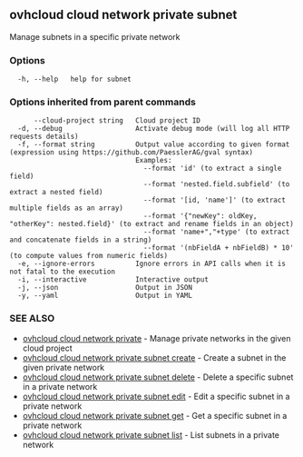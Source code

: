 ## ovhcloud cloud network private subnet

Manage subnets in a specific private network

### Options

```
  -h, --help   help for subnet
```

### Options inherited from parent commands

```
      --cloud-project string   Cloud project ID
  -d, --debug                  Activate debug mode (will log all HTTP requests details)
  -f, --format string          Output value according to given format (expression using https://github.com/PaesslerAG/gval syntax)
                               Examples:
                                 --format 'id' (to extract a single field)
                                 --format 'nested.field.subfield' (to extract a nested field)
                                 --format '[id, 'name']' (to extract multiple fields as an array)
                                 --format '{"newKey": oldKey, "otherKey": nested.field}' (to extract and rename fields in an object)
                                 --format 'name+","+type' (to extract and concatenate fields in a string)
                                 --format '(nbFieldA + nbFieldB) * 10' (to compute values from numeric fields)
  -e, --ignore-errors          Ignore errors in API calls when it is not fatal to the execution
  -i, --interactive            Interactive output
  -j, --json                   Output in JSON
  -y, --yaml                   Output in YAML
```

### SEE ALSO

* [ovhcloud cloud network private](ovhcloud_cloud_network_private.md)	 - Manage private networks in the given cloud project
* [ovhcloud cloud network private subnet create](ovhcloud_cloud_network_private_subnet_create.md)	 - Create a subnet in the given private network
* [ovhcloud cloud network private subnet delete](ovhcloud_cloud_network_private_subnet_delete.md)	 - Delete a specific subnet in a private network
* [ovhcloud cloud network private subnet edit](ovhcloud_cloud_network_private_subnet_edit.md)	 - Edit a specific subnet in a private network
* [ovhcloud cloud network private subnet get](ovhcloud_cloud_network_private_subnet_get.md)	 - Get a specific subnet in a private network
* [ovhcloud cloud network private subnet list](ovhcloud_cloud_network_private_subnet_list.md)	 - List subnets in a private network

